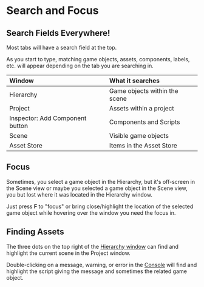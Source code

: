 # Search and Focus

## **Search Fields Everywhere!**

Most tabs will have a search field at the top.

As you start to type, matching game objects, assets, components, labels, etc. will appear depending on the tab you are searching in.

| Window | What it searches |
| :--- | :--- |
| Hierarchy | Game objects within the scene |
| Project | Assets within a project |
| Inspector: Add Component button | Components and Scripts |
| Scene | Visible game objects |
| Asset Store | Items in the Asset Store |

## **Focus**

Sometimes, you select a game object in the Hierarchy, but it's off-screen in the Scene view or maybe you selected a game object in the Scene view, you but lost where it was located in the Hierarchy window.

Just press **F** to "focus" or bring close/highlight the location of the selected game object while hovering over the window you need the focus in.

## Finding Assets

The three dots on the top right of the [Hierarchy window](../the-unity-interface/the-tabs/hierarchy-tab.md) can find and highlight the current scene in the Project window.

Double-clicking on a message, warning, or error in the [Console](../the-unity-interface/the-tabs/console-tab.md) will find and highlight the script giving the message and sometimes the related game object.

